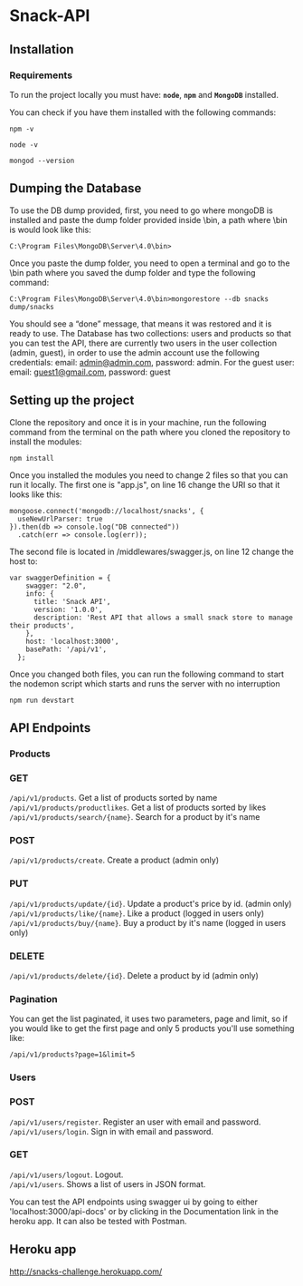 # Snack-API

## Installation

### Requirements

To run the project locally you must have: **`node`**, **`npm`** and **`MongoDB`** installed.

You can check if you have them installed with the following commands:

```
npm -v
```

```
node -v
```

```
mongod --version
```

## Dumping the Database

To use the DB dump provided, first, you need to go where mongoDB is installed and paste the dump folder provided inside \bin, a path where \bin is would look like this:

```
C:\Program Files\MongoDB\Server\4.0\bin>
```

Once you paste the dump folder, you need to open a terminal and go to the \bin path where you saved the dump folder and type the following command:

```
C:\Program Files\MongoDB\Server\4.0\bin>mongorestore --db snacks dump/snacks
```

You should see a “done” message, that means it was restored and it is ready to use. The Database has two collections: users and products so that you can test the API, there are currently two users in the user collection (admin, guest), in order to use the admin account use the following credentials:
email: admin@admin.com, password: admin. For the guest user: email: guest1@gmail.com, password: guest

## Setting up the project

Clone the repository and once it is in your machine, run the following command from the terminal on the path where you cloned the repository to install the modules:

```
npm install
```

Once you installed the modules you need to change 2 files so that you can run it locally. The first one is "app.js", on line 16 change the URI so that it looks like this:

```
mongoose.connect('mongodb://localhost/snacks', {
  useNewUrlParser: true
}).then(db => console.log("DB connected"))
  .catch(err => console.log(err));
  ```
The second file is located in /middlewares/swagger.js, on line 12 change the host to:

```
var swaggerDefinition = {
    swagger: "2.0",
    info: {
      title: 'Snack API',
      version: '1.0.0',
      description: 'Rest API that allows a small snack store to manage their products',
    },
    host: 'localhost:3000',
    basePath: '/api/v1',
  };
```

Once you changed both files, you can run the following command to start the nodemon script which starts and runs the server with no interruption

```
npm run devstart
```

## API Endpoints

### Products

### GET
`/api/v1/products`. Get a list of products sorted by name <br>
`/api/v1/products/productlikes`. Get a list of products sorted by likes <br>
`/api/v1/products/search/{name}`. Search for a product by it's name <br>

### POST
`/api/v1/products/create`. Create a product (admin only)

### PUT
`/api/v1/products/update/{id}`. Update a product's price by id. (admin only) <br>
`/api/v1/products/like/{name}`. Like a product (logged in users only) <br>
`/api/v1/products/buy/{name}`. Buy a product by it's name (logged in users only)

### DELETE
`/api/v1/products/delete/{id}`. Delete a product by id (admin only)

### Pagination

You can get the list paginated, it uses two parameters, page and limit, so if you would like to get the first page and only 5 products you'll use something like:

`/api/v1/products?page=1&limit=5`

### Users

### POST
`/api/v1/users/register`. Register an user with email and password. <br>
`/api/v1/users/login`. Sign in with email and password. <br>

### GET
`/api/v1/users/logout`. Logout. <br>
`/api/v1/users`. Shows a list of users in JSON format.

You can test the API endpoints using swagger ui by going to either 'localhost:3000/api-docs' or by clicking in the Documentation link in the heroku app. It can also be tested with Postman.

## Heroku app

http://snacks-challenge.herokuapp.com/
